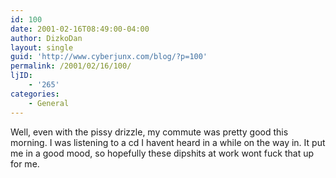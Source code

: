 ```yaml
---
id: 100
date: 2001-02-16T08:49:00-04:00
author: DizkoDan
layout: single
guid: 'http://www.cyberjunx.com/blog/?p=100'
permalink: /2001/02/16/100/
ljID:
    - '265'
categories:
    - General
---
```


Well, even with the pissy drizzle, my commute was pretty good this morning. I was listening to a cd I havent heard in a while on the way in. It put me in a good mood, so hopefully these dipshits at work wont fuck that up for me.